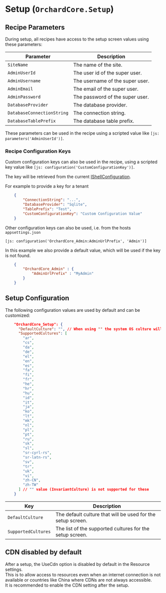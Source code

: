 # Setup (`OrchardCore.Setup`)

## Recipe Parameters

During setup, all recipes have access to the setup screen values using these parameters:

| Parameter | Description |
| --- | --- |
| `SiteName` | The name of the site. |
| `AdminUserId` | The user id of the super user. |
| `AdminUsername` | The username of the super user. |
| `AdminEmail` | The email of the super user. |
| `AdminPassword` | The password of the super user. |
| `DatabaseProvider` | The database provider. |
| `DatabaseConnectionString` | The connection string. |
| `DatabaseTablePrefix` | The database table prefix. |

These parameters can be used in the recipe using a scripted value like `[js: parameters('AdminUserId')]`.

### Recipe Configuration Keys

Custom configuration keys can also be used in the recipe, using a scripted key value like `[js: configuration('CustomConfigurationKey')]`.

The key will be retrieved from the current [IShellConfiguration](../../core/Configuration/README.md). 

For example to provide a key for a tenant

```json
    {
        "ConnectionString": "...",
        "DatabaseProvider": "Sqlite",
        "TablePrefix": "Test",
        "CustomConfigurationKey": "Custom Configuration Value"
    }
```

Other configuration keys can also be used, i.e. from the hosts `appsettings.json` 

`[js: configuration('OrchardCore_Admin:AdminUrlPrefix', 'Admin')]`

In this example we also provide a default value, which will be used if the key is not found.

```json
    {
        "OrchardCore_Admin" : {
            "AdminUrlPrefix" : "MyAdmin"
        }
    }
```

## Setup Configuration

The following configuration values are used by default and can be customized:

```json
    "OrchardCore_Setup": {
      "DefaultCulture": "", // When using "" the system OS culture will be used
      "SupportedCultures": [
        "ar", 
        "cs", 
        "da", 
        "de", 
        "el", 
        "en", 
        "es", 
        "fa", 
        "fi", 
        "fr", 
        "he", 
        "hr", 
        "hu", 
        "id", 
        "it", 
        "ja", 
        "ko", 
        "lt", 
        "mk", 
        "nl", 
        "pl", 
        "pt", 
        "ru", 
        "sk", 
        "sl", 
        "sr-cyrl-rs", 
        "sr-latn-rs", 
        "sv", 
        "tr", 
        "uk", 
        "vi", 
        "zh-CN", 
        "zh-TW"
      ] // "" value (InvariantCulture) is not supported for these
    }
```

| Key | Description |
| --- | --- |
| `DefaultCulture` | The default culture that will be used for the setup screen. |
| `SupportedCultures` | The list of the supported cultures for the setup screen. |

## CDN disabled by default

After a setup, the UseCdn option is disabled by default in the Resource settings.  
This is to allow access to resources even when an internet connection is not available or countries like China where CDNs are not always accessible.  
It is recommended to enable the CDN setting after the setup.
